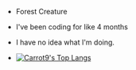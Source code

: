 - Forest Creature

- I've been coding for like 4 months

- I have no idea what I'm doing.

- [![Carrot9's Top Langs](https://github-readme-stats.vercel.app/api/top-langs/?username=Carrot9&layout=pie)](https://github.com/Carrot9/github-readme-stats&theme=tokyonight)

